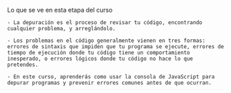 Lo que se ve en esta etapa del curso

    - La depuración es el proceso de revisar tu código, encontrando cualquier problema, y arreglándolo.

    - Los problemas en el código generalmente vienen en tres formas: errores de sintaxis que impiden que tu programa se ejecute, errores de tiempo de ejecución donde tu código tiene un comportamiento inesperado, o errores lógicos donde tu código no hace lo que pretendes.

    - En este curso, aprenderás como usar la consola de JavaScript para depurar programas y prevenir errores comunes antes de que ocurran.
